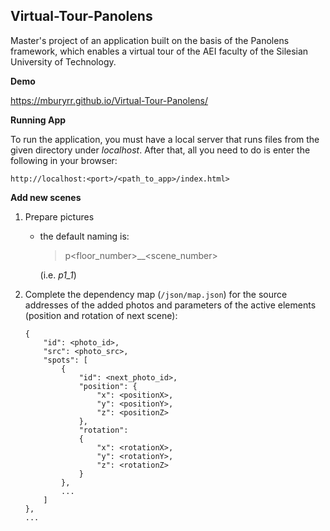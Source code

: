 ## Virtual-Tour-Panolens

Master's project of an application built on the basis of the Panolens framework, which enables a virtual tour of the AEI faculty of the Silesian University of Technology.

**Demo**

https://mburyrr.github.io/Virtual-Tour-Panolens/

**Running App**

To run the application, you must have a local server that runs files from the given directory under *localhost*.
After that, all you need to do is enter the following in your browser:

`http://localhost:<port>/<path_to_app>/index.html>`

**Add new scenes**

1.  Prepare pictures 
    - the default naming is: 
        >p<floor_number>__<scene_number>

        (i.e. *p1_1*)
2.  Complete the dependency map (`/json/map.json`) for the source addresses of the added photos
and parameters of the active elements (position and rotation of next scene):
    ```
    {
        "id": <photo_id>,
        "src": <photo_src>,
        "spots": [
            {
                "id": <next_photo_id>,
                "position": {
                    "x": <positionX>,
                    "y": <positionY>,
                    "z": <positionZ>
                },
                "rotation": 
                {
                    "x": <rotationX>,
                    "y": <rotationY>,
                    "z": <rotationZ>
                }
            },
            ...
        ]
    },
    ...
```
